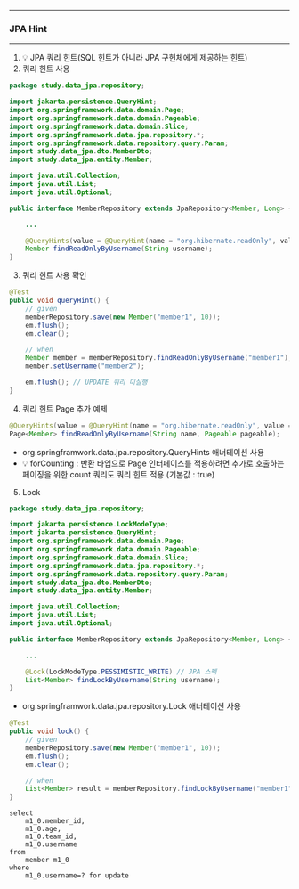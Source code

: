 -----
### JPA Hint
-----
1. 💡 JPA 쿼리 힌트(SQL 힌트가 아니라 JPA 구현체에게 제공하는 힌트)
2. 쿼리 힌트 사용
```java
package study.data_jpa.repository;

import jakarta.persistence.QueryHint;
import org.springframework.data.domain.Page;
import org.springframework.data.domain.Pageable;
import org.springframework.data.domain.Slice;
import org.springframework.data.jpa.repository.*;
import org.springframework.data.repository.query.Param;
import study.data_jpa.dto.MemberDto;
import study.data_jpa.entity.Member;

import java.util.Collection;
import java.util.List;
import java.util.Optional;

public interface MemberRepository extends JpaRepository<Member, Long> {

    ...

    @QueryHints(value = @QueryHint(name = "org.hibernate.readOnly", value = "true"))
    Member findReadOnlyByUsername(String username);
}
```

3. 쿼리 힌트 사용 확인
```java
@Test
public void queryHint() {
    // given
    memberRepository.save(new Member("member1", 10));
    em.flush();
    em.clear();

    // when
    Member member = memberRepository.findReadOnlyByUsername("member1");
    member.setUsername("member2");

    em.flush(); // UPDATE 쿼리 미실행
}
```

4. 쿼리 힌트 Page 추가 예제
```java
@QueryHints(value = @QueryHint(name = "org.hibernate.readOnly", value = "true"), forCounting = true)
Page<Member> findReadOnlyByUsername(String name, Pageable pageable);
```
  - org.springframwork.data.jpa.repository.QueryHints 애너테이션 사용
  - 💡 forCounting : 반환 타입으로 Page 인터페이스를 적용하려면 추가로 호출하는 페이징을 위한 count 쿼리도 쿼리 힌트 적용 (기본값 : true)

5. Lock
```java
package study.data_jpa.repository;

import jakarta.persistence.LockModeType;
import jakarta.persistence.QueryHint;
import org.springframework.data.domain.Page;
import org.springframework.data.domain.Pageable;
import org.springframework.data.domain.Slice;
import org.springframework.data.jpa.repository.*;
import org.springframework.data.repository.query.Param;
import study.data_jpa.dto.MemberDto;
import study.data_jpa.entity.Member;

import java.util.Collection;
import java.util.List;
import java.util.Optional;

public interface MemberRepository extends JpaRepository<Member, Long> {

    ...

    @Lock(LockModeType.PESSIMISTIC_WRITE) // JPA 스펙
    List<Member> findLockByUsername(String username);
}
```
  - org.springframwork.data.jpa.repository.Lock 애너테이션 사용
```java
@Test
public void lock() {
    // given
    memberRepository.save(new Member("member1", 10));
    em.flush();
    em.clear();

    // when
    List<Member> result = memberRepository.findLockByUsername("member1");
}
```
```
select
    m1_0.member_id,
    m1_0.age,
    m1_0.team_id,
    m1_0.username 
from
    member m1_0 
where
    m1_0.username=? for update
```
